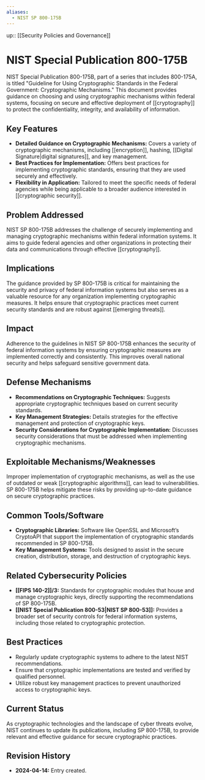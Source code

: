 ```yaml
---
aliases:
  - NIST SP 800-175B
---
```

up:: [[Security Policies and Governance]]
# NIST Special Publication 800-175B

NIST Special Publication 800-175B, part of a series that includes 800-175A, is titled "Guideline for Using Cryptographic Standards in the Federal Government: Cryptographic Mechanisms." This document provides guidance on choosing and using cryptographic mechanisms within federal systems, focusing on secure and effective deployment of [[cryptography]] to protect the confidentiality, integrity, and availability of information.

## Key Features

- **Detailed Guidance on Cryptographic Mechanisms:** Covers a variety of cryptographic mechanisms, including [[encryption]], hashing, [[Digital Signature|digital signatures]], and key management.
- **Best Practices for Implementation:** Offers best practices for implementing cryptographic standards, ensuring that they are used securely and effectively.
- **Flexibility in Application:** Tailored to meet the specific needs of federal agencies while being applicable to a broader audience interested in [[cryptographic security]].

## Problem Addressed

NIST SP 800-175B addresses the challenge of securely implementing and managing cryptographic mechanisms within federal information systems. It aims to guide federal agencies and other organizations in protecting their data and communications through effective [[cryptography]].

## Implications

The guidance provided by SP 800-175B is critical for maintaining the security and privacy of federal information systems but also serves as a valuable resource for any organization implementing cryptographic measures. It helps ensure that cryptographic practices meet current security standards and are robust against [[emerging threats]].

## Impact

Adherence to the guidelines in NIST SP 800-175B enhances the security of federal information systems by ensuring cryptographic measures are implemented correctly and consistently. This improves overall national security and helps safeguard sensitive government data.

## Defense Mechanisms

- **Recommendations on Cryptographic Techniques:** Suggests appropriate cryptographic techniques based on current security standards.
- **Key Management Strategies:** Details strategies for the effective management and protection of cryptographic keys.
- **Security Considerations for Cryptographic Implementation:** Discusses security considerations that must be addressed when implementing cryptographic mechanisms.

## Exploitable Mechanisms/Weaknesses

Improper implementation of cryptographic mechanisms, as well as the use of outdated or weak [[cryptographic algorithms]], can lead to vulnerabilities. SP 800-175B helps mitigate these risks by providing up-to-date guidance on secure cryptographic practices.

## Common Tools/Software

- **Cryptographic Libraries:** Software like OpenSSL and Microsoft’s CryptoAPI that support the implementation of cryptographic standards recommended in SP 800-175B.
- **Key Management Systems:** Tools designed to assist in the secure creation, distribution, storage, and destruction of cryptographic keys.

## Related Cybersecurity Policies

- **[[FIPS 140-2]]/3:** Standards for cryptographic modules that house and manage cryptographic keys, directly supporting the recommendations of SP 800-175B.
- **[[NIST Special Publication 800-53|NIST SP 800-53]]:** Provides a broader set of security controls for federal information systems, including those related to cryptographic protection.

## Best Practices

- Regularly update cryptographic systems to adhere to the latest NIST recommendations.
- Ensure that cryptographic implementations are tested and verified by qualified personnel.
- Utilize robust key management practices to prevent unauthorized access to cryptographic keys.

## Current Status

As cryptographic technologies and the landscape of cyber threats evolve, NIST continues to update its publications, including SP 800-175B, to provide relevant and effective guidance for secure cryptographic practices.

## Revision History

- **2024-04-14:** Entry created.